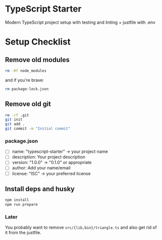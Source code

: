 # TypeScript Starter

Modern TypeScript project setup with testing and linting + justfile with .env

# Setup Checklist

## Remove old modules

```sh
rm -Rf node_modules
```

and if you're brave:

```sh
rm package-lock.json
```

## Remove old git

```sh
rm -rf .git
git init
git add .
git commit -m "Initial commit"
```

### package.json

- [ ] name: "typescript-starter" → your project name
- [ ] description: Your project description
- [ ] version: "1.0.0" → "0.1.0" or appropriate
- [ ] author: Add your name/email
- [ ] license: "ISC" → your preferred license

## Install deps and husky

```sh
npm install
npm run prepare
```

### Later

You probably want to remove `src/{lib,bin}/triangle.ts` and also get rid of it from the justfile.